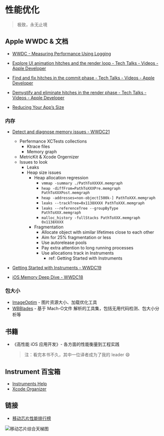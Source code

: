 # 性能优化

> 极致，永无止境

## Apple WWDC & 文档
- [WWDC - Measuring Performance Using Logging](https://developer.apple.com/videos/play/wwdc2018/405)

- [Explore UI animation hitches and the render loop - Tech Talks - Videos - Apple Developer](https://developer.apple.com/videos/play/tech-talks/10855/)
- [Find and fix hitches in the commit phase - Tech Talks - Videos - Apple Developer](https://developer.apple.com/videos/play/tech-talks/10856)
- [Demystify and eliminate hitches in the render phase - Tech Talks - Videos - Apple Developer](https://developer.apple.com/videos/play/tech-talks/10857)
- [Reducing Your App’s Size](https://developer.apple.com/documentation/xcode/reducing-your-app-s-size)

### 内存

- [Detect and diagnose memory issues - WWDC21](https://developer.apple.com/videos/play/wwdc2021/10180/)
    - Perfermance XCTests collections
        - Ktrace files
        - Memory graph
    - MetricKit & Xcode Orgernizer
    - Issues to look
        - Leaks
        - Heap size issues
            * Heap allocation regression
                - `vmmap -summary ./PathToXXXXX.memgraph`
                - `heap -diffFrom=PathToXXXPre.memgraph PathToXXXPost.memgraph`
                - `heap -addresses=non-object[500k-] PathToXXX.memgraph`
                - `leaks --trackTree=0x1138XXXX PathToXXX.memgraph`
                - `leaks --referenceTree --groupByType PathToXXX.memgraph`
                - `malloc_history -fullStacks PathToXXX.memgraph 0x1138XXXX`
            * Fragmentation
                - Allocate object with similar lifetimes close to each other
                - Aim for 25% fragmentation or less
                - Use autorelease pools
                - Pay extra attention to long running processes
                - Use allocations track in Instruments
                    - ref: Getting Started with Instruments

- [Getting Started with Instruments - WWDC19](https://developer.apple.com/videos/play/wwdc2019/411)
- [iOS Memory Deep Dive - WWDC18](https://developer.apple.com/videos/play/wwdc2018/416)

### 包大小

- [ImageOptim](https://imageoptim.com/howto.html) - 图片资源大小、加载优化工具
- [WBBlades](https://github.com/wuba/WBBlades) - 基于 Mach-O文件 解析的工具集，包括无用代码检测、包大小分析等
## 书籍

- 《高性能 iOS 应用开发》- 各方面的性能衡量到工程实践
    > 注：看完本书不久，其中一位译者成为了我的 leader 😄

## Instrument 百宝箱

- [Instruments Help](https://help.apple.com/instruments/mac/current/)
- [Xcode Organizer](https://developer.apple.com/videos/play/wwdc2020/10076)

## 链接

- [移动芯片性能排行榜](https://www.socpk.com/)

![移动芯片综合天梯图](./assets/移动芯片综合天梯图.webp)